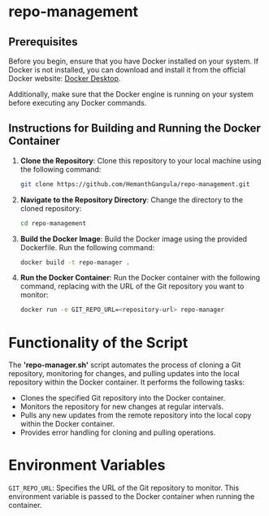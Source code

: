 # repo-management

## Prerequisites

Before you begin, ensure that you have Docker installed on your system. If Docker is not installed, you can download and install it from the official Docker website: [Docker Desktop](https://www.docker.com/products/docker-desktop).

Additionally, make sure that the Docker engine is running on your system before executing any Docker commands.

## Instructions for Building and Running the Docker Container

1. **Clone the Repository**: Clone this repository to your local machine using the following command:
   ```bash
   git clone https://github.com/HemanthGangula/repo-management.git
   
2. **Navigate to the Repository Directory**: Change the directory to the cloned repository:
   ```bash
   cd repo-management

3. **Build the Docker Image**: Build the Docker image using the provided Dockerfile. Run the following command:
   ```bash
   docker build -t repo-manager .

4. **Run the Docker Container**: Run the Docker container with the following command, replacing <repository-url> with the URL of the Git repository you want to monitor:
   ```bash
   docker run -e GIT_REPO_URL=<repository-url> repo-manager


# Functionality of the Script


The **'repo-manager.sh'** script automates the process of cloning a Git repository, monitoring for changes, and pulling updates into the local repository within the Docker container. It performs the following tasks:

- Clones the specified Git repository into the Docker container.
- Monitors the repository for new changes at regular intervals.
- Pulls any new updates from the remote repository into the local copy within the Docker container.
- Provides error handling for cloning and pulling operations.


# Environment Variables

`GIT_REPO_URL`: Specifies the URL of the Git repository to monitor. This environment variable is passed to the Docker container when running the container.
   



